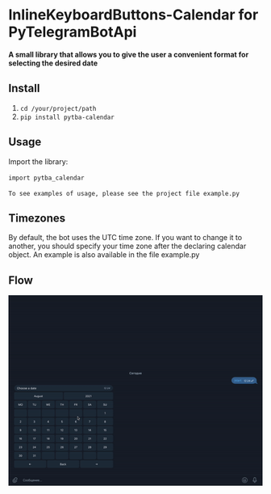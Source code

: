 # InlineKeyboardButtons-Calendar for PyTelegramBotApi

**A small library that allows you to give the user a convenient format for selecting the desired date**

## Install

1. `cd /your/project/path`
2. `pip install pytba-calendar`

## Usage

Import the library:

`import pytba_calendar`

`To see examples of usage, please see the project file example.py`

## Timezones

By default, the bot uses the UTC time zone. If you want to change it to another, you should specify your time zone after the declaring calendar object. An example is also available in the file example.py

## Flow

![](flow.gif)